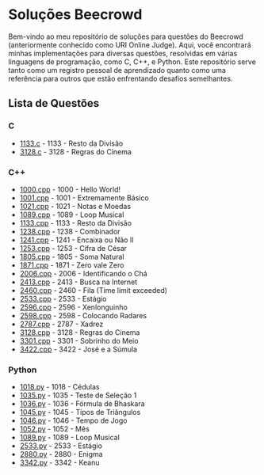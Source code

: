 # Soluções Beecrowd

Bem-vindo ao meu repositório de soluções para questões do Beecrowd (anteriormente conhecido como URI Online Judge). Aqui, você encontrará minhas implementações para diversas questões, resolvidas em várias linguagens de programação, como C, C++, e Python. Este repositório serve tanto como um registro pessoal de aprendizado quanto como uma referência para outros que estão enfrentando desafios semelhantes.

## Lista de Questões

### C
- [1133.c](./1133.c) - 1133 - Resto da Divisão
- [3128.c](./3128.c) - 3128 - Regras do Cinema

### C++
- [1000.cpp](./1000.cpp) - 1000 - Hello World!
- [1001.cpp](./1001.cpp) - 1001 - Extremamente Básico
- [1021.cpp](./1021.cpp) - 1021 - Notas e Moedas
- [1089.cpp](./1089.cpp) - 1089 - Loop Musical
- [1133.cpp](./1133.cpp) - 1133 - Resto da Divisão
- [1238.cpp](./1238.cpp) - 1238 - Combinador
- [1241.cpp](./1241.cpp) - 1241 - Encaixa ou Não II
- [1253.cpp](./1253.cpp) - 1253 - Cifra de César
- [1805.cpp](./1805.cpp) - 1805 - Soma Natural
- [1871.cpp](./1871.cpp) - 1871 - Zero vale Zero
- [2006.cpp](./2006.cpp) - 2006 - Identificando o Chá
- [2413.cpp](./2413.cpp) - 2413 - Busca na Internet
- [2460.cpp](./2460.cpp) - 2460 - Fila (Time limit exceeded)
- [2533.cpp](./2533.cpp) - 2533 - Estágio
- [2596.cpp](./2596.cpp) - 2596 - Xenlonguinho
- [2598.cpp](./2598.cpp) - 2598 - Colocando Radares
- [2787.cpp](./2787.cpp) - 2787 - Xadrez
- [3128.cpp](./3128.cpp) - 3128 - Regras do Cinema
- [3301.cpp](./3301.cpp) - 3301 - Sobrinho do Meio
- [3422.cpp](./3422.cpp) - 3422 - José e a Súmula

### Python
- [1018.py](./1018.py) - 1018 - Cédulas
- [1035.py](./1035.py) - 1035 - Teste de Seleção 1
- [1036.py](./1036.py) - 1036 - Fórmula de Bhaskara
- [1045.py](./1045.py) - 1045 - Tipos de Triângulos
- [1046.py](./1046.py) - 1046 - Tempo de Jogo
- [1052.py](./1052.py) - 1052 - Mês
- [1089.py](./1089.py) - 1089 - Loop Musical
- [2533.py](./2533.py) - 2533 - Estágio
- [2880.py](./2880.py) - 2880 - Enigma
- [3342.py](./3342.py) - 3342 - Keanu
